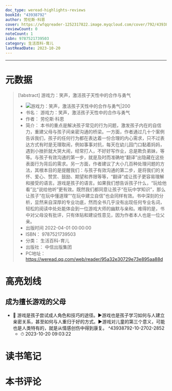 ```yaml
---
doc_type: weread-highlights-reviews
bookId: "43938792"
author: 劳伦斯·科恩
cover: https://wfqqreader-1252317822.image.myqcloud.com/cover/792/43938792/t7_43938792.jpg
reviewCount: 0
noteCount: 1
isbn: 9787521739503
category: 生活百科-育儿
lastReadDate: 2023-10-20
---
```


---
# 元数据
> [!abstract] 游戏力：笑声，激活孩子天性中的合作与勇气
> - ![ 游戏力：笑声，激活孩子天性中的合作与勇气|200](https://wfqqreader-1252317822.image.myqcloud.com/cover/792/43938792/t7_43938792.jpg)
> - 书名： 游戏力：笑声，激活孩子天性中的合作与勇气
> - 作者： 劳伦斯·科恩
> - 简介： 本书的重点是解决孩子常见的行为问题，激发孩子内在的自信力，重建父母与孩子间亲密沟通的桥梁。一方面，作者通过几十个案例告诉我们，孩子的任何行为都在表达着一份合理的内心需求，只不过表达方式有时是无理取闹，例如事事对抗，每天在幼儿园门口黏着妈妈，遇到小挫折就大哭大闹，经常打人，不好好写作业，总是欺负弟妹，等等。与孩子有效沟通的第一步，就是及时而准确地“翻译”出隐藏在这些表面行为背后的需求。另一方面，作者建议了大小几百种处理问题的方法，其根本目的是提醒我们：与孩子有效沟通的第二步，是将我们的关怀、爱心、赞赏、鼓励、期望和界限等等，“翻译”成让孩子更容易理解和接受的语言。游戏是孩子的语言。如果我们想告诉孩子什么，“玩给他看”比“说给他听”更有效。既然我们都同意让孩子“在玩中学知识”，那么让孩子“在玩中懂道理”“在玩中建立自信”也会同样有效。书中深刻的分析，显然来自深厚的专业功底，然而全书几乎没有出现任何专业名词，轻松的阅读中处处能体会到一位游戏大师的幽默与亲和。难得的是，书中对父母没有批评，只有体贴和建设性意见，因为作者本人也是一位父亲。
> - 出版时间 2022-04-01 00:00:00
> - ISBN： 9787521739503
> - 分类： 生活百科-育儿
> - 出版社： 中信出版集团
> - PC地址：https://weread.qq.com/web/reader/95a32e30729e73e895aa88d

# 高亮划线

## 成为擅长游戏的父母


- 📌 游戏是孩子尝试成人角色和技巧的途径。▶游戏也是孩子学习如何与人建立亲密关系，甚至如何与人重归于好的方式。▶游戏对儿童的第三个意义，可能也是人类特有的，就是从情感创伤中得到康复。  ^43938792-10-2702-2852
    - ⏱ 2023-10-20 09:03:22 
# 读书笔记

# 本书评论
